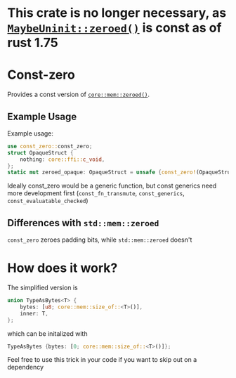 # This crate is no longer necessary, as [`MaybeUninit::zeroed()`](https://doc.rust-lang.org/std/mem/union.MaybeUninit.html#method.zeroed) is const as of rust 1.75

# Const-zero

Provides a const version of [`core::mem::zeroed()`](https://doc.rust-lang.org/core/mem/fn.zeroed.html).

## Example Usage

Example usage:
```rust
use const_zero::const_zero;
struct OpaqueStruct {
    nothing: core::ffi::c_void,
};
static mut zeroed_opaque: OpaqueStruct = unsafe {const_zero!(OpaqueStruct)};
```
Ideally const_zero would be a generic function, but const generics need
more development first (`const_fn_transmute`, `const_generics`, 
`const_evaluatable_checked`)

## Differences with `std::mem::zeroed`
`const_zero` zeroes padding bits, while `std::mem::zeroed` doesn't

# How does it work?

The simplified version is
```rust
union TypeAsBytes<T> {
    bytes: [u8; core::mem::size_of::<T>()],
    inner: T,
};
```
which can be initalized with
```rust
TypeAsBytes {bytes: [0; core::mem::size_of::<T>()]};
```
Feel free to use this trick in your code if you want to skip out on a dependency